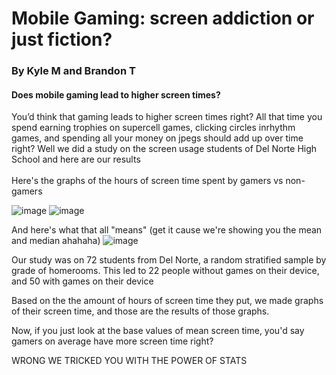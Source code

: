 # Mobile Gaming: screen addiction or just fiction?

### By Kyle M and Brandon T

#### Does mobile gaming lead to higher screen times?

You’d think that gaming leads to higher screen times right? All that time you spend earning trophies on supercell games, clicking circles inrhythm games, and spending all your money on jpegs should add up over time right? Well we did a study on the screen usage students of Del Norte High School and here are our results
<br/><br/>
Here's the graphs of the hours of screen time spent by gamers vs non-gamers

![image](https://user-images.githubusercontent.com/70969105/154407248-bdb9716e-b46e-46c8-8286-e1544b4b8427.png)
![image](https://user-images.githubusercontent.com/70969105/154406300-1f72ff02-5ae8-4445-b396-281987fb7017.png)

And here's what that all "means" (get it cause we're showing you the mean and median ahahaha)
![image](https://cdn.discordapp.com/attachments/933718247239483392/943761952449118248/unknown.png)

Our study was on 72 students from Del Norte, a random stratified sample by grade of homerooms. This led to 22 people without games on their device, and 50 with games on their device

Based on the the amount of hours of screen time they put, we made graphs of their screen time, and those are the results of those graphs.

Now, if you just look at the base values of mean screen time, you'd say gamers on average have more screen time right?

WRONG WE TRICKED YOU WITH THE POWER OF STATS



